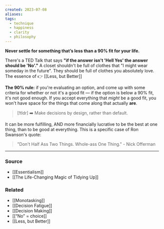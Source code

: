 ```yaml
---
created: 2023-07-08
aliases: 
tags:
  - technique
  - happiness
  - clarity
  - philosophy
---
```

**Never settle for something that’s less than a 90% fit for your life.**

There's a TED Talk that says **"if the answer isn't 'Hell Yes' the answer should be 'No'."** A closet shouldn't be full of clothes that "I might wear someday in the future". They should be full of clothes you absolutely love. The essence of 👉 [[Less, but Better]]

**The 90% rule:** if you're evaluating an option, and come up with some criteria for whether or not it's a good fit — if the option is below a 90% fit, it's not good enough. If you accept everything that *might* be a good fit, you won't have space for the things that come along that actually **are**.

> [!tldr] ➡️ Make decisions by design, rather than default.

It can be more fulfilling, AND more financially lucrative to be the best at one thing, than to be good at everything. This is a specific case of Ron Swanson's quote:

> "Don't Half Ass Two Things. Whole-ass One Thing." - Nick Offerman

---

### Source
- [[Essentialism]]
- [[The Life-Changing Magic of Tidying Up]]

### Related
- [[Monotasking]]
- [[Decision Fatigue]]
- [[Decision Making]]
- [[“No” = choice]]
- [[Less, but Better]]